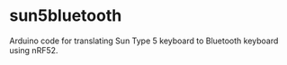 # sun5bluetooth
Arduino code for translating Sun Type 5 keyboard to Bluetooth keyboard using nRF52.
